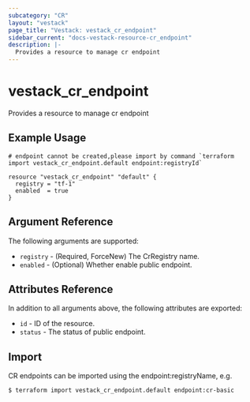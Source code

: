 ```yaml
---
subcategory: "CR"
layout: "vestack"
page_title: "Vestack: vestack_cr_endpoint"
sidebar_current: "docs-vestack-resource-cr_endpoint"
description: |-
  Provides a resource to manage cr endpoint
---
```

# vestack_cr_endpoint
Provides a resource to manage cr endpoint
## Example Usage
```hcl
# endpoint cannot be created,please import by command `terraform import vestack_cr_endpoint.default endpoint:registryId`

resource "vestack_cr_endpoint" "default" {
  registry = "tf-1"
  enabled  = true
}
```
## Argument Reference
The following arguments are supported:
* `registry` - (Required, ForceNew) The CrRegistry name.
* `enabled` - (Optional) Whether enable public endpoint.

## Attributes Reference
In addition to all arguments above, the following attributes are exported:
* `id` - ID of the resource.
* `status` - The status of public endpoint.


## Import
CR endpoints can be imported using the endpoint:registryName, e.g.
```
$ terraform import vestack_cr_endpoint.default endpoint:cr-basic
```

